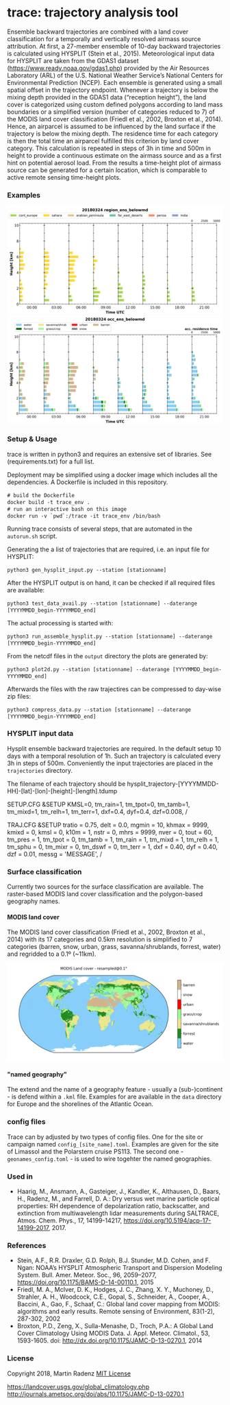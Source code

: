 
# trace: trajectory analysis tool

Ensemble backward trajectories are combined with a land cover classification for a temporally and vertically resolved airmass source attribution. At first, a 27-member ensemble of 10-day backward trajectories is calculated using HYSPLIT (Stein et al., 2015). Meteorological input data for HYSPLIT are taken from the GDAS1 dataset (https://www.ready.noaa.gov/gdas1.php) provided by the Air Resources Laboratory (ARL) of the U.S. National Weather Service’s National Centers for Environmental Prediction (NCEP). Each ensemble is generated using a small spatial offset in the trajectory endpoint. Whenever a trajectory is below the mixing depth provided in the GDAS1 data (“reception height”), the land cover is categorized using custom defined polygons according to land mass boundaries or a simplified version (number of categories reduced to 7) of the MODIS land cover classification (Friedl et al., 2002, Broxton et al., 2014). Hence, an airparcel is assumed to be influenced by the land surface if the trajectory is below the mixing depth. The residence time for each category is then the total time an airparcel fulfilled this criterion by land cover category. This calculation is repeated in steps of 3h in time and 500m in height to provide a continuous estimate on the airmass source and as a first hint on potential aerosol load.
From the results a time-height plot of airmass source can be generated for a certain location, which is comparable to active remote sensing time-height plots.


### Examples
![](examples/20180324_limassol_multi-geonames-abs-region-ens-belowmd.png)
![](examples/20180324_limassol_multi-land-use-abs-occ-ens-belowmd.png)


### Setup & Usage

trace is written in python3 and requires an extensive set of libraries. See (requirements.txt) for a full list.

Deployment may be simplified using a docker image which includes all the dependencies.
A Dockerfile is included in this repository.

    # build the Dockerfile
    docker build -t trace_env .
    # run an interactive bash on this image
    docker run -v `pwd`:/trace -it trace_env /bin/bash
    
    
Running trace consists of several steps, that are automated in the `autorun.sh` script.

Generating the a list of trajectories that are required, i.e. an input file for HYSPLIT:

    python3 gen_hysplit_input.py --station [stationname]

After the HYSPLIT output is on hand, it can be checked if all required files are available:

    python3 test_data_avail.py --station [stationname] --daterange [YYYYMMDD_begin-YYYYMMDD_end]
    
The actual processing is started with:

    python3 run_assemble_hysplit.py --station [stationname] --daterange [YYYYMMDD_begin-YYYYMMDD_end]
    
From the netcdf files in the `output` directory the plots are generated by:

    python3 plot2d.py --station [stationname] --daterange [YYYYMMDD_begin-YYYYMMDD_end]
    
Afterwards the files with the raw trajectires can be compressed to day-wise zip files:

    python3 compress_data.py --station [stationname] --daterange [YYYYMMDD_begin-YYYYMMDD_end]


### HYSPLIT input data

Hysplit ensemble backward trajectories are required. In the default setup 10 days with a temporal resolution of 1h. Such an trajectory is calculated every 3h in steps of 500m. Conveniently the input trajectories are placed in the `trajectories` directory.

The filename of each trajectory should be
    hysplit_trajectory-[YYYYMMDD-HH]-[lat]-[lon]-[height]-[length].tdump

SETUP.CFG
    &SETUP
    KMSL=0,
    tm_rain=1,
    tm_tpot=0,
    tm_tamb=1,
    tm_mixd=1,
    tm_relh=1,
    tm_terr=1,
    dxf=0.4,
    dyf=0.4,
    dzf=0.008,
    /

TRAJ.CFG
    &SETUP
    tratio = 0.75,
    delt = 0.0,
    mgmin = 10,
    khmax = 9999,
    kmixd = 0,
    kmsl = 0,
    k10m = 1,
    nstr = 0,
    mhrs = 9999,
    nver = 0,
    tout = 60,
    tm_pres = 1,
    tm_tpot = 0,
    tm_tamb = 1,
    tm_rain = 1,
    tm_mixd = 1,
    tm_relh = 1,
    tm_sphu = 0,
    tm_mixr = 0,
    tm_dswf = 0,
    tm_terr = 1,
    dxf = 0.40,
    dyf = 0.40,
    dzf = 0.01,
    messg = 'MESSAGE',
    /

    
### Surface classification
Currently two sources for the surface classification are available. The raster-based MODIS land cover classification and the polygon-based geography names.

#### MODIS land cover
The MODIS land cover classification (Friedl et al., 2002, Broxton et al., 2014) with its 17 categories and 0.5km resolution is simplified to 7 categories (barren, snow, urban, grass, savanna/shrublands, forrest, water) and regridded to a 0.1º (~11km).

![](examples/mod_land_use_map.png)

#### "named geography"
The extend and the name of a geography feature - usually a (sub-)continent - is defend within a `.kml` file. Examples for are available in the `data` directory for Europe and the shorelines of the Atlantic Ocean.


### config files

Trace can by adjusted by two types of config files. One for the site or campaign named `config_[site_name].toml`. Examples are given for the site of Limassol and the Polarstern cruise PS113.
The second one - `geonames_config.toml` - is used to wire togehter the named geographies. 


### Used in
- Haarig, M., Ansmann, A., Gasteiger, J., Kandler, K., Althausen, D., Baars, H., Radenz, M., and Farrell, D. A.: Dry versus wet marine particle optical properties: RH dependence of depolarization ratio, backscatter, and extinction from multiwavelength lidar measurements during SALTRACE, Atmos. Chem. Phys., 17, 14199-14217, https://doi.org/10.5194/acp-17-14199-2017, 2017. 


### References
- Stein, A.F., R.R. Draxler, G.D. Rolph, B.J. Stunder, M.D. Cohen, and F. Ngan: NOAA’s HYSPLIT Atmospheric Transport and Dispersion Modeling System. Bull. Amer. Meteor. Soc., 96, 2059–2077, https://doi.org/10.1175/BAMS-D-14-00110.1, 2015
- Friedl, M. A., McIver, D. K., Hodges, J. C., Zhang, X. Y., Muchoney, D., Strahler, A. H., Woodcock, C.E., Gopal, S., Schneider, A., Cooper, A., Baccini, A., Gao, F., Schaaf, C.: Global land cover mapping from MODIS: algorithms and early results. Remote sensing of Environment, 83(1-2), 287-302, 2002
- Broxton, P.D., Zeng, X., Sulla-Menashe, D., Troch, P.A.: A Global Land Cover Climatology Using MODIS Data. J. Appl. Meteor. Climatol., 53, 1593-1605. doi: http://dx.doi.org/10.1175/JAMC-D-13-0270.1, 2014


### License
Copyright 2018, Martin Radenz
[MIT License](http://www.opensource.org/licenses/mit-license.php)


https://landcover.usgs.gov/global_climatology.php 
http://journals.ametsoc.org/doi/abs/10.1175/JAMC-D-13-0270.1